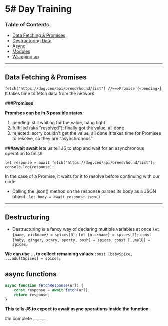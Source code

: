 # 5# Day Training


### Table of Contents
- [Data Fetching & Promises](#)
- [Destructuring Data](#)
- [Async](#)
- [Modules](#)
- [Wrapping up](#)

---
## Data Fetching & Promises

`fetch("https://dog.ceo/api/breed/hound/list")
//==>Promise {<pending>}`
It takes time to fetch data from the network  

###**Promises**

**Promises can be in 3 possible states:**

1. pending: still waiting for the value, hang tight
2. fulfilled (aka "resolved"): finally got the value, all done
3. rejected: sorry couldn't get the value, all done
It takes time for Promises to resolve, so they are "asynchronous"

###**await**
**await** lets us tell JS to stop and wait for an asynchronous operation to finish

`let response = await fetch("https://dog.ceo/api/breed/hound/list");
console.log(response);`

In the case of a Promise, it waits for it to resolve before continuing with our code

* Calling the .json() method on the response parses its body as a JSON object
` let body = await response.json()`

--- 
## Destructuring

* Destructuring is a fancy way of declaring multiple variables at once
`let {name, nickname} = spices[0];`
`let {nickname} = spices[2];`
`const [baby, ginger, scary, sporty, posh] = spices;`
`const [,,melB] = spices;`

**We can use ... to collect remaining values**
`const [babySpice, ...adultSpices] = spices;`

## async functions

```javascript
async function fetchResponse(url) {
    const response = await fetch(url);
    return response;
}
```
**This tells JS to expect to await async operations inside the function**

#in complete ..........